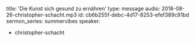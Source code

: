 title: 'Die Kunst sich gesund zu ernähren'
type: message
audio: 2018-08-26-christopher-schacht.mp3
id: cb6b255f-debc-4d17-8253-efef389c91bd
sermon_series: summervibes
speaker:
  - christopher-schacht
